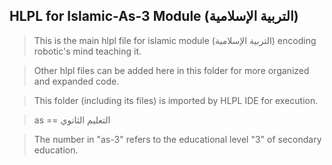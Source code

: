 ## HLPL for Islamic-As-3 Module (التربية الإسلامية)
>This is the main hlpl file for islamic module (التربية الإسلامية) encoding robotic's mind teaching it.

>Other hlpl files can be added here in this folder for more organized and expanded code.

>This folder (including its files) is imported by HLPL IDE for execution.

>as == التعليم الثانوي

>The number in "as-3" refers to the educational level "3" of secondary education.
